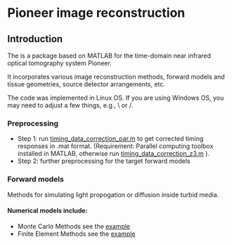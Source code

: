 # Pioneer image reconstruction 
## Introduction

The  is a package based on MATLAB for the time-domain 
near infrared optical tomography system Pioneer.

It incorporates various image reconstruction methods, forward models and
 tissue geometries, source detector arrangements, etc.

The code was implemented in Linux OS. If you are using Windows OS, you may need to adjust a few things, e.g., \ or /.
### Preprocessing
- Step 1: run [timing_data_correction_par.m](https://github.com/jiang-jingjing/PioneerImageReconstruction/blob/master/Piccolo_data_correction/timing_data_correction_z3_par.m) 
to get corrected timing responses in .mat format. (Requirement: Parallel computing toolbox installed in MATLAB, otherwise run [timing_data_correction_z3.m](https://github.com/jiang-jingjing/PioneerImageReconstruction/blob/master/Piccolo_data_correction/timing_data_correction_z3.m) ).  
- Step 2: further preprocessing for the target forward models
### Forward models
Methods for simulating light propogation or diffusion inside turbid media.
#### Numerical models include:
 
  - Monte Carlo Methods
  see the [example](https://github.com/jiang-jingjing/PioneerImageReconstruction/blob/master/exampleMC.m)
  - Finite Element Methods
  see the [example](https://github.com/jiang-jingjing/PioneerImageReconstruction/blob/master/exampleFEM.m)
  
